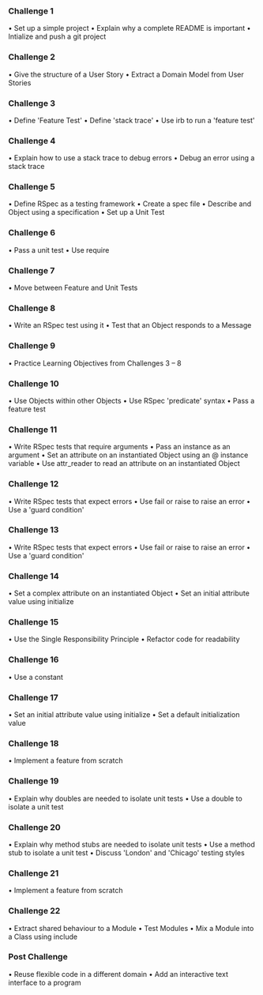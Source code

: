 ### Challenge 1
• Set up a simple project
• Explain why a complete README is important
• Intialize and push a git project

### Challenge 2
• Give the structure of a User Story
• Extract a Domain Model from User Stories

### Challenge 3
• Define 'Feature Test'
• Define 'stack trace'
• Use irb to run a 'feature test'

### Challenge 4
• Explain how to use a stack trace to debug errors
• Debug an error using a stack trace

### Challenge 5
• Define RSpec as a testing framework
• Create a spec file
• Describe and Object using a specification
• Set up a Unit Test

### Challenge 6
• Pass a unit test
• Use require

### Challenge 7
• Move between Feature and Unit Tests

### Challenge 8
• Write an RSpec test using it
• Test that an Object responds to a Message

### Challenge 9
• Practice Learning Objectives from Challenges 3 – 8

### Challenge 10
• Use Objects within other Objects
• Use RSpec 'predicate' syntax
• Pass a feature test

### Challenge 11
• Write RSpec tests that require arguments
• Pass an instance as an argument
• Set an attribute on an instantiated Object using an @ instance variable
• Use attr_reader to read an attribute on an instantiated Object

### Challenge 12
• Write RSpec tests that expect errors
• Use fail or raise to raise an error
• Use a 'guard condition'

### Challenge 13
• Write RSpec tests that expect errors
• Use fail or raise to raise an error
• Use a 'guard condition'

### Challenge 14
• Set a complex attribute on an instantiated Object
• Set an initial attribute value using initialize

### Challenge 15
• Use the Single Responsibility Principle
• Refactor code for readability

### Challenge 16
• Use a constant

### Challenge 17
• Set an initial attribute value using initialize
• Set a default initialization value

### Challenge 18
• Implement a feature from scratch

### Challenge 19
• Explain why doubles are needed to isolate unit tests
• Use a double to isolate a unit test

### Challenge 20
• Explain why method stubs are needed to isolate unit tests
• Use a method stub to isolate a unit test
• Discuss 'London' and 'Chicago' testing styles

### Challenge 21
• Implement a feature from scratch

### Challenge 22
• Extract shared behaviour to a Module
• Test Modules
• Mix a Module into a Class using include

###  Post Challenge
• Reuse flexible code in a different domain
• Add an interactive text interface to a program
